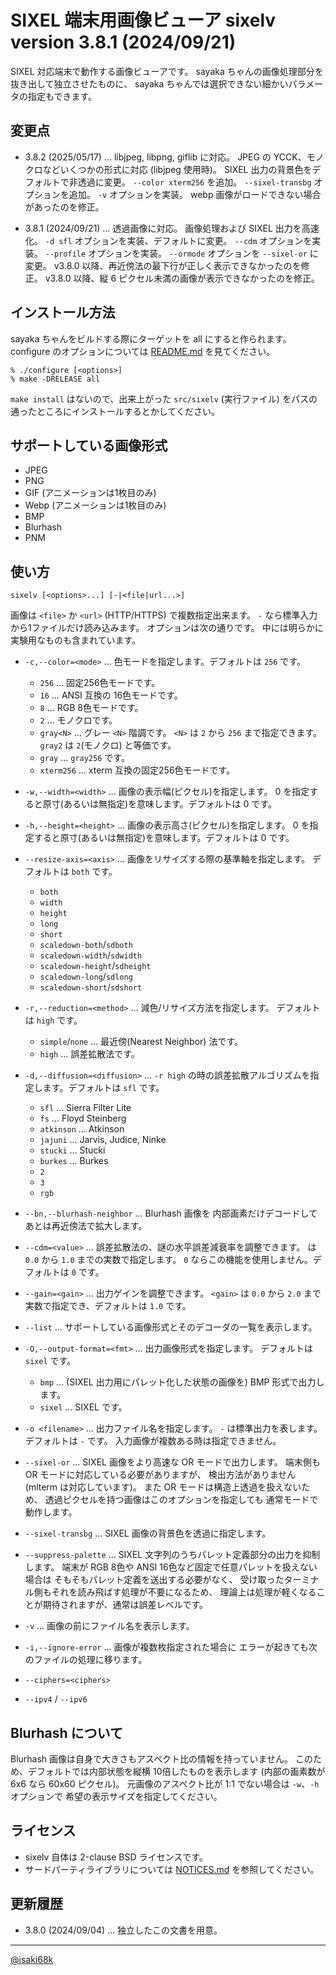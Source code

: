 SIXEL 端末用画像ビューア sixelv version 3.8.1 (2024/09/21)
===

SIXEL 対応端末で動作する画像ビューアです。
sayaka ちゃんの画像処理部分を抜き出して独立させたものに、
sayaka ちゃんでは選択できない細かいパラメータの指定もできます。

変更点
---
* 3.8.2 (2025/05/17) …
	libjpeg, libpng, giflib に対応。
	JPEG の YCCK、モノクロなどいくつかの形式に対応 (libjpeg 使用時)。
	SIXEL 出力の背景色をデフォルトで非透過に変更。
	`--color xterm256` を追加。
	`--sixel-transbg` オプションを追加。
	`-v` オプションを実装。
	webp 画像がロードできない場合があったのを修正。

* 3.8.1 (2024/09/21) …
	透過画像に対応。
	画像処理および SIXEL 出力を高速化。
	`-d sfl` オプションを実装、デフォルトに変更。
	`--cdm` オプションを実装。
	`--profile` オプションを実装。
	`--ormode` オプションを `--sixel-or` に変更。
	v3.8.0 以降、再近傍法の最下行が正しく表示できなかったのを修正。
	v3.8.0 以降、縦 6 ピクセル未満の画像が表示できなかったのを修正。

インストール方法
---
sayaka ちゃんをビルドする際にターゲットを all にすると作られます。
configure のオプションについては [README.md](README.md) を見てください。
```
% ./configure [<options>]
% make -DRELEASE all
```

`make install` はないので、出来上がった `src/sixelv` (実行ファイル)
をパスの通ったところにインストールするとかしてください。

サポートしている画像形式
---
* JPEG
* PNG
* GIF (アニメーションは1枚目のみ)
* Webp (アニメーションは1枚目のみ)
* BMP
* Blurhash
* PNM

使い方
---
```
sixelv [<options>...] [-|<file|url...>]
```

画像は `<file>` か `<url>` (HTTP/HTTPS) で複数指定出来ます。
`-` なら標準入力から1ファイルだけ読み込みます。
オプションは次の通りです。
中には明らかに実験用なものも含まれています。

* `-c,--color=<mode>` … 色モードを指定します。デフォルトは `256` です。
	* `256` … 固定256色モードです。
	* `16` … ANSI 互換の 16色モードです。
	* `8` … RGB 8色モードです。
	* `2` … モノクロです。
	* `gray<N>` … グレー `<N>` 階調です。
		`<N>` は `2` から `256` まで指定できます。
		`gray2` は `2`(モノクロ) と等価です。
	* `gray` … `gray256` です。
	* `xterm256` … xterm 互換の固定256色モードです。

* `-w,--width=<width>` … 画像の表示幅(ピクセル)を指定します。
	0 を指定すると原寸(あるいは無指定)を意味します。デフォルトは 0 です。
* `-h,--height=<height>` … 画像の表示高さ(ピクセル)を指定します。
	0 を指定すると原寸(あるいは無指定)を意味します。デフォルトは 0 です。
* `--resize-axis=<axis>` … 画像をリサイズする際の基準軸を指定します。
	デフォルトは `both` です。
	* `both`
	* `width`
	* `height`
	* `long`
	* `short`
	* `scaledown-both`/`sdboth`
	* `scaledown-width`/`sdwidth`
	* `scaledown-height`/`sdheight`
	* `scaledown-long`/`sdlong`
	* `scaledown-short`/`sdshort`
* `-r,--reduction=<method>` … 減色/リサイズ方法を指定します。
	デフォルトは `high` です。
	* `simple`/`none` … 最近傍(Nearest Neighbor) 法です。
	* `high` … 誤差拡散法です。
* `-d,--diffusion=<diffusion>` … `-r high` の時の誤差拡散アルゴリズムを指定します。デフォルトは `sfl` です。
	* `sfl` … Sierra Filter Lite
	* `fs` … Floyd Steinberg
	* `atkinson` … Atkinson
	* `jajuni` … Jarvis, Judice, Ninke
	* `stucki` … Stucki
	* `burkes` … Burkes
	* `2`
	* `3`
	* `rgb`
* `--bn,--blurhash-neighbor` … Blurhash 画像を
	内部画素だけデコードしてあとは再近傍法で拡大します。
* `--cdm=<value>` … 誤差拡散法の、謎の水平誤差減衰率を調整できます。
	<value> は `0.0` から `1.0` までの実数で指定します。
	`0` ならこの機能を使用しません。デフォルトは `0` です。
* `--gain=<gain>` … 出力ゲインを調整できます。
	`<gain>` は `0.0` から `2.0` まで実数で指定でき、デフォルトは `1.0` です。
* `--list` … サポートしている画像形式とそのデコーダの一覧を表示します。
* `-O,--output-format=<fmt>` … 出力画像形式を指定します。
	デフォルトは `sixel` です。
	* `bmp` … (SIXEL 出力用にパレット化した状態の画像を) BMP 形式で出力します。
	* `sixel` … SIXEL です。
* `-o <filename>` … 出力ファイル名を指定します。
	`-` は標準出力を表します。デフォルトは `-` です。
	入力画像が複数ある時は指定できません。
* `--sixel-or` … SIXEL 画像をより高速な OR モードで出力します。
	端末側も OR モードに対応している必要がありますが、
	検出方法がありません (mlterm は対応しています)。
	また OR モードは構造上透過を扱えないため、
	透過ピクセルを持つ画像はこのオプションを指定しても
	通常モードで動作します。
* `--sixel-transbg` … SIXEL 画像の背景色を透過に指定します。
* `--suppress-palette` … SIXEL 文字列のうちパレット定義部分の出力を抑制します。
	端末が RGB 8色や ANSI 16色など固定で任意パレットを扱えない場合は
	そもそもパレット定義を送出する必要がなく、
	受け取ったターミナル側もそれを読み飛ばす処理が不要になるため、
	理論上は処理が軽くなることが期待されますが、通常は誤差レベルです。
* `-v` … 画像の前にファイル名を表示します。
* `-i,--ignore-error` … 画像が複数枚指定された場合に
	エラーが起きても次のファイルの処理に移ります。
* `--ciphers=<ciphers>`
* `--ipv4` / `--ipv6`

Blurhash について
---
Blurhash 画像は自身で大きさもアスペクト比の情報を持っていません。
このため、デフォルトでは内部状態を縦横 10倍したものを表示します
(内部の画素数が 6x6 なら 60x60 ピクセル)。
元画像のアスペクト比が 1:1 でない場合は `-w`、`-h` オプションで
希望の表示サイズを指定してください。


ライセンス
---
* sixelv 自体は 2-clause BSD ライセンスです。
* サードパーティライブラリについては [NOTICES.md](NOTICES.md) を参照してください。


更新履歴
---
* 3.8.0 (2024/09/04) … 独立したこの文書を用意。

---
[@isaki68k](https://misskey.io/@isaki68k)
